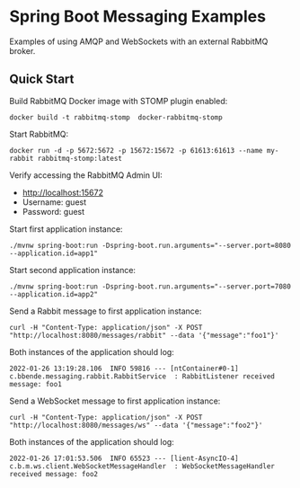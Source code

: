 # Spring Boot Messaging Examples

Examples of using AMQP and WebSockets with an external RabbitMQ broker.

## Quick Start

Build RabbitMQ Docker image with STOMP plugin enabled:

```
docker build -t rabbitmq-stomp  docker-rabbitmq-stomp
```

Start RabbitMQ:

```
docker run -d -p 5672:5672 -p 15672:15672 -p 61613:61613 --name my-rabbit rabbitmq-stomp:latest
```

Verify accessing the RabbitMQ Admin UI:

- [http://localhost:15672](http://localhost:15672)
- Username: guest
- Password: guest

Start first application instance:

```
./mvnw spring-boot:run -Dspring-boot.run.arguments="--server.port=8080 --application.id=app1"
```

Start second application instance:

```
./mvnw spring-boot:run -Dspring-boot.run.arguments="--server.port=7080 --application.id=app2"
```

Send a Rabbit message to first application instance:

```
curl -H "Content-Type: application/json" -X POST "http://localhost:8080/messages/rabbit" --data '{"message":"foo1"}'
```

Both instances of the application should log:

``` 
2022-01-26 13:19:28.106  INFO 59816 --- [ntContainer#0-1] c.bbende.messaging.rabbit.RabbitService  : RabbitListener received message: foo1
```

Send a WebSocket message to first application instance:

```
curl -H "Content-Type: application/json" -X POST "http://localhost:8080/messages/ws" --data '{"message":"foo2"}'
```

Both instances of the application should log:

``` 
2022-01-26 17:01:53.506  INFO 65523 --- [lient-AsyncIO-4] c.b.m.ws.client.WebSocketMessageHandler  : WebSocketMessageHandler received message: foo2
```
